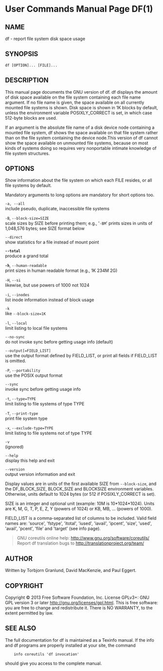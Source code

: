 
# User Commands Manual Page DF(1)

## NAME
df - report file system disk space usage

## SYNOPSIS
`df [OPTION]... [FILE]...`

## DESCRIPTION
This manual page documents the GNU version of df. df displays the amount of disk space available on the file system containing each file name argument. If no file name is given, the space available on all currently mounted file systems is shown. Disk space is shown in 1K blocks by default, unless the environment variable POSIXLY_CORRECT is set, in which case 512-byte blocks are used.

If an argument is the absolute file name of a disk device node containing a mounted file system, df shows the space available on that file system rather than on the file system containing the device node.This version of df cannot show the space available on unmounted file systems, because on most kinds of systems doing so requires very nonportable intimate knowledge of file system structures.

## OPTIONS
Show information about the file system on which each FILE resides, or all file systems by default.

Mandatory arguments to long options are mandatory for short options too.
    
`-a, --all`  
include pseudo, duplicate, inaccessible file systems

`-B`, `--block-size=SIZE`  
scale sizes by SIZE before printing them; e.g., '`-BM`' prints sizes in units of 1,048,576 bytes; see SIZE format below

`--direct`  
show statistics for a file instead of mount point

**`--total`**  
produce a grand total

**`-h`**, `--human-readable`  
print sizes in human readable format (e.g., 1K 234M 2G)

`-H`, `--si`  
likewise, but use powers of 1000 not 1024

`-i`, `--inodes`  
list inode information instead of block usage

`-k`  
like `--block-size=1K`

`-l`, `--local`  
limit listing to local file systems

`--no-sync`  
do not invoke sync before getting usage info (default)

`--output[=FIELD_LIST]`  
use the output format defined by FIELD_LIST, or print all fields if FIELD_LIST is omitted.

`-P`, `--portability`  
use the POSIX output format

`--sync`  
invoke sync before getting usage info

`-t`, `--type=TYPE`  
limit listing to file systems of type TYPE

`-T`, `--print-type`  
print file system type

`-x`, `--exclude-type=TYPE`  
limit listing to file systems not of type TYPE

`-v`  
(ignored)

`--help`  
display this help and exit

`--version`  
output version information and exit

Display values are in units of the first available SIZE from `--block-size`, and the DF_BLOCK_SIZE, BLOCK_SIZE and BLOCKSIZE environment variables. Otherwise, units default to 1024 bytes (or 512 if POSIXLY_CORRECT is set).

SIZE is an integer and optional unit (example: 10M is 10\*1024\*1024). Units are K, M, G, T, P, E, Z, Y (powers of 1024) or KB, MB, ... (powers of 1000).

FIELD_LIST is a comma-separated list of columns to be included. Valid field names are: 'source', 'fstype', 'itotal', 'iused', 'iavail', 'ipcent', 'size', 'used', 'avail', 'pcent', 'file' and 'target' (see info page).

> GNU coreutils online help: <http://www.gnu.org/software/coreutils/>  
> Report df translation bugs to <http://translationproject.org/team/>  

## AUTHOR
Written by Torbjorn Granlund, David MacKenzie, and Paul Eggert.

## COPYRIGHT
Copyright © 2013 Free Software Foundation, Inc. License GPLv3+: GNU GPL version 3 or later <http://gnu.org/licenses/gpl.html>. This is free software: you are free to change and redistribute it. There is NO WARRANTY, to the extent permitted by law.

## SEE ALSO
The full documentation for df is maintained as a Texinfo manual. If the info and df programs are properly installed at your site, the command

        info coreutils 'df invocation'

should give you access to the complete manual.
